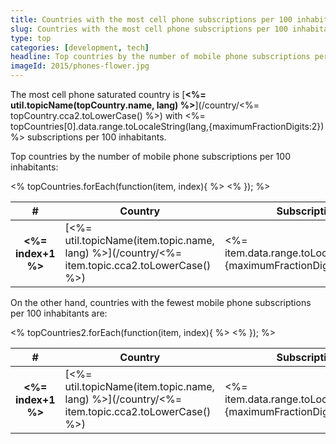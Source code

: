 ```yaml
---
title: Countries with the most cell phone subscriptions per 100 inhabitants
slug: Countries with the most cell phone subscriptions per 100 inhabitants
type: top
categories: [development, tech]
headline: Top countries by the number of mobile phone subscriptions per 100 inhabitants.
imageId: 2015/phones-flower.jpg
---
```


The most cell phone saturated country is [**<%= util.topicName(topCountry.name, lang) %>**](/country/<%= topCountry.cca2.toLowerCase() %>) with <%= topCountries[0].data.range.toLocaleString(lang,{maximumFractionDigits:2}) %> subscriptions per 100 inhabitants.

Top countries by the number of mobile phone subscriptions per 100 inhabitants:

<table class="article-table cell-no">
<thead><tr><th>#</th><th class="cell-txt">Country</th><th>Subscriptions</th><th>Year</th></tr></thead>
<tbody>
<% topCountries.forEach(function(item, index){ %>
<tr>
<th><%= index+1 %></th>
<td class="cell-txt">[<%= util.topicName(item.topic.name, lang) %>](/country/<%= item.topic.cca2.toLowerCase() %>)</td>
<td><%= item.data.range.toLocaleString(lang,{maximumFractionDigits:2}) %></td>
<td><%= item.data.label %></td>
</tr>
<% }); %>
</tbody>
</table>

On the other hand, countries with the fewest mobile phone subscriptions per 100 inhabitants are:

<table class="article-table cell-no">
<thead><tr><th>#</th><th class="cell-txt">Country</th><th>Subscriptions</th><th>Year</th></tr></thead>
<tbody>
<% topCountries2.forEach(function(item, index){ %>
<tr>
<th><%= index+1 %></th>
<td class="cell-txt">[<%= util.topicName(item.topic.name, lang) %>](/country/<%= item.topic.cca2.toLowerCase() %>)</td>
<td><%= item.data.range.toLocaleString(lang,{maximumFractionDigits:2}) %></td>
<td><%= item.data.label %></td>
</tr>
<% }); %>
</tbody>
</table>
